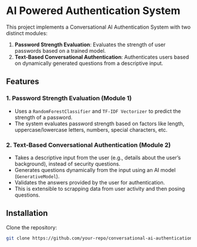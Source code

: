 # AI Powered Authentication System

This project implements a Conversational AI Authentication System with two distinct modules:

1. **Password Strength Evaluation**: Evaluates the strength of user passwords based on a trained model.
2. **Text-Based Conversational Authentication**: Authenticates users based on dynamically generated questions from a descriptive input.

## Features

### 1. Password Strength Evaluation (Module 1)
- Uses a `RandomForestClassifier` and `TF-IDF Vectorizer` to predict the strength of a password.
- The system evaluates password strength based on factors like length, uppercase/lowercase letters, numbers, special characters, etc.

### 2. Text-Based Conversational Authentication (Module 2)
- Takes a descriptive input from the user (e.g., details about the user’s background), instead of security questions.
- Generates questions dynamically from the input using an AI model (`GenerativeModel`).
- Validates the answers provided by the user for authentication.
- This is extensible to scrapping data from user activity and then posing questions.

## Installation

Clone the repository:
   ```bash
   git clone https://github.com/your-repo/conversational-ai-authentication.git
